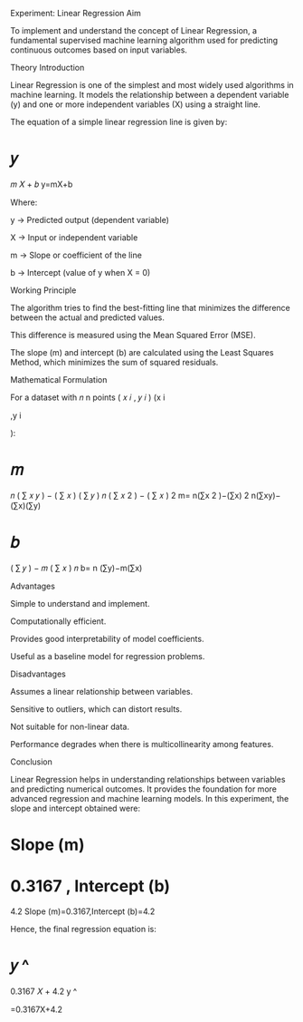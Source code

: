 Experiment: Linear Regression
Aim

To implement and understand the concept of Linear Regression, a fundamental supervised machine learning algorithm used for predicting continuous outcomes based on input variables.

Theory
Introduction

Linear Regression is one of the simplest and most widely used algorithms in machine learning.
It models the relationship between a dependent variable (y) and one or more independent variables (X) using a straight line.

The equation of a simple linear regression line is given by:

𝑦
=
𝑚
𝑋
+
𝑏
y=mX+b

Where:

y → Predicted output (dependent variable)

X → Input or independent variable

m → Slope or coefficient of the line

b → Intercept (value of y when X = 0)

Working Principle

The algorithm tries to find the best-fitting line that minimizes the difference between the actual and predicted values.

This difference is measured using the Mean Squared Error (MSE).

The slope (m) and intercept (b) are calculated using the Least Squares Method, which minimizes the sum of squared residuals.

Mathematical Formulation

For a dataset with 
𝑛
n points 
(
𝑥
𝑖
,
𝑦
𝑖
)
(x
i
	​

,y
i
	​

):

𝑚
=
𝑛
(
∑
𝑥
𝑦
)
−
(
∑
𝑥
)
(
∑
𝑦
)
𝑛
(
∑
𝑥
2
)
−
(
∑
𝑥
)
2
m=
n(∑x
2
)−(∑x)
2
n(∑xy)−(∑x)(∑y)
	​

𝑏
=
(
∑
𝑦
)
−
𝑚
(
∑
𝑥
)
𝑛
b=
n
(∑y)−m(∑x)
	​

Advantages

Simple to understand and implement.

Computationally efficient.

Provides good interpretability of model coefficients.

Useful as a baseline model for regression problems.

Disadvantages

Assumes a linear relationship between variables.

Sensitive to outliers, which can distort results.

Not suitable for non-linear data.

Performance degrades when there is multicollinearity among features.

Conclusion

Linear Regression helps in understanding relationships between variables and predicting numerical outcomes.
It provides the foundation for more advanced regression and machine learning models.
In this experiment, the slope and intercept obtained were:

Slope (m)
=
0.3167
,
Intercept (b)
=
4.2
Slope (m)=0.3167,Intercept (b)=4.2

Hence, the final regression equation is:

𝑦
^
=
0.3167
𝑋
+
4.2
y
^
	​

=0.3167X+4.2
